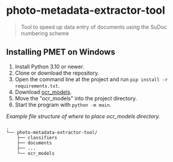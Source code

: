 # photo-metadata-extractor-tool
> Tool to speed up data entry of documents using the SuDoc numbering scheme

## Installing PMET on Windows

1. Install Python 3.10 or newer.
2. Clone or download the repository.
3. Open the command line at the project and run `pip install -r requirements.txt`.
4. Download [ocr_models](https://drive.google.com/drive/folders/1aVnQa8RhbWujhjkp-LcivGucdrFSTn4b?usp=sharing).
5. Move the "ocr_models" into the project directory.
6. Start the program with `python -m main`.

*Example file structure of where to place ocr_models directory.*

```
.
└── photo-metadata-extractor-tool/
    ├── classifiers
    ├── documents
    ├── ...
    └── ocr_models
```


